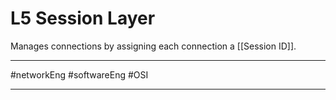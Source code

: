 # L5 Session Layer
Manages connections by assigning each connection a [[Session ID]].


---

#networkEng #softwareEng #OSI

---